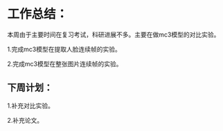 # 工作总结：

本周由于主要时间在复习考试，科研进展不多。主要在做mc3模型的对比实验。

1.完成mc3模型在提取人脸连续帧的实验。

2.完成mc3模型在整张图片连续帧的实验。

## 下周计划：

1.补充对比实验。

2.补充论文。